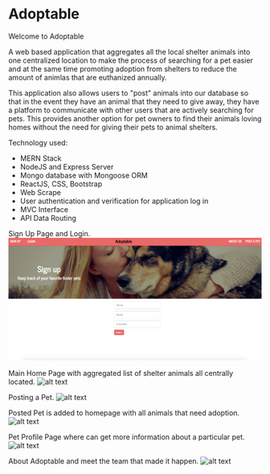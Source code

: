 # Adoptable

Welcome to Adoptable

A web based application that aggregates all the local shelter animals into one centralized location to make the process of searching for a pet easier and at the same time promoting adoption from shelters to reduce the amount of animlas that are euthanized annually.

This application also allows users to "post" animals into our database so that in the event they have an animal that they need to give away, they have a platform to communicate with other users that are actively searching for pets. This provides another option for pet owners to find their animals loving homes without the need for giving their pets to animal shelters. 

Technology used:

- MERN Stack
- NodeJS and Express Server
- Mongo database with Mongoose ORM
- ReactJS, CSS, Bootstrap
- Web Scrape
- User authentication and verification for application log in
- MVC Interface
- API Data Routing

Sign Up Page and Login.
 ![alt text](client/src/assets/images/ScreenShot1.png)


Main Home Page with aggregated list of shelter animals all centrally located.
 ![alt text](../../assets/images/ScreenShot2.png)


Posting a Pet.
 ![alt text](../../assets/images/ScreenShot3.png)


Posted Pet is added to homepage with all animals that need adoption.
 ![alt text](../../assets/images/ScreenShot4.png)


Pet Profile Page where can get more information about a particular pet.
 ![alt text](../../assets/images/ScreenShot5.png)


About Adoptable and meet the team that made it happen.
 ![alt text](../../assets/images/ScreenShot6.png)

 
